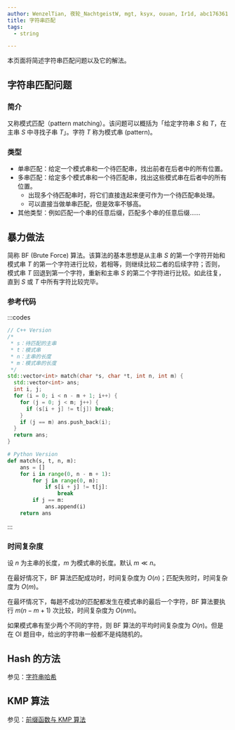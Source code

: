 ```yaml
---
author: WenzelTian, 夜轮_NachtgeistW, mgt, ksyx, ouuan, Ir1d, abc1763613206, Xeonacid
title: 字符串匹配
tags:
  - string

---
```


本页面将简述字符串匹配问题以及它的解法。

## 字符串匹配问题

### 简介

又称模式匹配（pattern matching）。该问题可以概括为「给定字符串 $S$ 和 $T$，在主串 $S$ 中寻找子串 $T$」。字符 $T$ 称为模式串 (pattern)。

### 类型

*   单串匹配：给定一个模式串和一个待匹配串，找出前者在后者中的所有位置。
*   多串匹配：给定多个模式串和一个待匹配串，找出这些模式串在后者中的所有位置。
    *   出现多个待匹配串时，将它们直接连起来便可作为一个待匹配串处理。
    *   可以直接当做单串匹配，但是效率不够高。
*   其他类型：例如匹配一个串的任意后缀，匹配多个串的任意后缀……

## 暴力做法

简称 BF (Brute Force) 算法。该算法的基本思想是从主串 $S$ 的第一个字符开始和模式串 $T$ 的第一个字符进行比较，若相等，则继续比较二者的后续字符；否则，模式串 $T$ 回退到第一个字符，重新和主串 $S$ 的第二个字符进行比较。如此往复，直到 $S$ 或 $T$ 中所有字符比较完毕。

### 参考代码

:::codes
```cpp
// C++ Version
/*
 * s：待匹配的主串
 * t：模式串
 * n：主串的长度
 * m：模式串的长度
 */
std::vector<int> match(char *s, char *t, int n, int m) {
  std::vector<int> ans;
  int i, j;
  for (i = 0; i < n - m + 1; i++) {
    for (j = 0; j < m; j++) {
      if (s[i + j] != t[j]) break;
    }
    if (j == m) ans.push_back(i);
  }
  return ans;
}
```

```python
# Python Version
def match(s, t, n, m):
    ans = []
    for i in range(0, n - m + 1):
        for j in range(0, m):
            if s[i + j] != t[j]:
                break
        if j == m:
            ans.append(i)
    return ans
```
:::

### 时间复杂度

设 $n$ 为主串的长度，$m$ 为模式串的长度。默认 $m\ll n$。

在最好情况下，BF 算法匹配成功时，时间复杂度为 $O(n)$；匹配失败时，时间复杂度为 $O(m)$。

在最坏情况下，每趟不成功的匹配都发生在模式串的最后一个字符，BF 算法要执行 $m(n-m+1)$ 次比较，时间复杂度为 $O(nm)$。

如果模式串有至少两个不同的字符，则 BF 算法的平均时间复杂度为 $O(n)$。但是在 OI 题目中，给出的字符串一般都不是纯随机的。

## Hash 的方法

参见：[字符串哈希](./hash.md)

## KMP 算法

参见：[前缀函数与 KMP 算法](./kmp.md)
